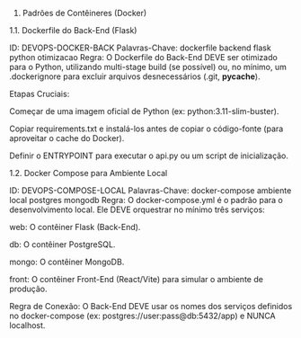 1. Padrões de Contêineres (Docker)

1.1. Dockerfile do Back-End (Flask)

ID: DEVOPS-DOCKER-BACK
Palavras-Chave: dockerfile backend flask python otimizacao
Regra: O Dockerfile do Back-End DEVE ser otimizado para o Python, utilizando multi-stage build (se possível) ou, no mínimo, um .dockerignore para excluir arquivos desnecessários (.git, __pycache__).

Etapas Cruciais:

Começar de uma imagem oficial de Python (ex: python:3.11-slim-buster).

Copiar requirements.txt e instalá-los antes de copiar o código-fonte (para aproveitar o cache do Docker).

Definir o ENTRYPOINT para executar o api.py ou um script de inicialização.

1.2. Docker Compose para Ambiente Local

ID: DEVOPS-COMPOSE-LOCAL
Palavras-Chave: docker-compose ambiente local postgres mongodb
Regra: O docker-compose.yml é o padrão para o desenvolvimento local. Ele DEVE orquestrar no mínimo três serviços:

web: O contêiner Flask (Back-End).

db: O contêiner PostgreSQL.

mongo: O contêiner MongoDB.

front: O contêiner Front-End (React/Vite) para simular o ambiente de produção.

Regra de Conexão: O Back-End DEVE usar os nomes dos serviços definidos no docker-compose (ex: postgres://user:pass@db:5432/app) e NUNCA localhost.